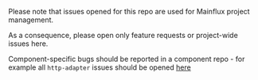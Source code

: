 Please note that issues opened for this repo are used for Mainflux project management.

As a consequence, please open only feature requests or project-wide issues here.

Component-specific bugs should be reported in a component repo - for example all `http-adapter` issues should be opened [here](https://github.com/mainflux/http-adapter/issues)
